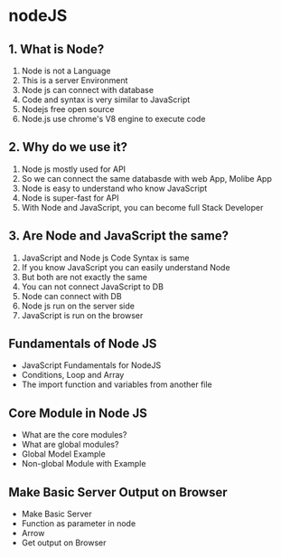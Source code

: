 # nodeJS
## 1. What is Node?
1. Node is not a Language
2. This is a server Environment
3. Node js can connect with database
4. Code and syntax is very similar to JavaScript
5. Nodejs free open source
6. Node.js use chrome's V8 engine to execute code

## 2. Why do we use it?
1. Node js mostly used for API
2. So we can connect the same databasde with web App, Molibe App
3. Node is easy to understand who know JavaScript 
4. Node is super-fast for API
5. With Node and JavaScript, you can become full Stack Developer

## 3. Are Node and JavaScript the same?
1. JavaScript and Node js Code Syntax is same
2. If you know JavaScript you can easily understand Node 
3. But both are not exactly the same
4. You can not connect JavaScript to DB
5. Node can connect with DB
6. Node js run on the server side
7. JavaScript is run on the browser

## Fundamentals of Node JS
- JavaScript Fundamentals for NodeJS
- Conditions, Loop and Array
- The import function and variables from another file

## Core Module in Node JS
- What are the core modules?
- What are global modules?
- Global Model Example
- Non-global Module with Example

## Make Basic Server Output on Browser
- Make Basic Server
- Function as parameter in node
- Arrow 
- Get output on Browser